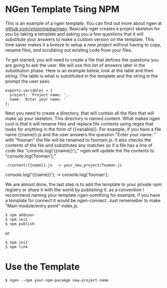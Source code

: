 
# NGen Template Tsing NPM

 This is an example of a ngen template. You can find out more about ngen at [github.com/visionmedia/ngen](https://github.com/visionmedia/ngen). Basically nget creates a project skeleton for you by taking a template and asking you a few questions that it will substitute your answers to make a custom version on the template. This time saver makes it a breeze to setup a new project without having to copy, rename files, and scrubbing out existing code from your files.

 To get started, you will need to create a file that defines the questions you are going to ask the user. We will use this list of answers later in the substitution phase. Here is an example below, look at the lable and then string. The lable is what is substituted in the template and the string is the prompt the user sees.

	exports.variables = {
	  project: 'Project name: ',
	  name: 'Enter your name: '
	};

 Next you need to create a directory, that will contain all the files that will make up your skeleton. This directory is named content. What makes ngen cool is that it will rename files and replace file contents using regex that looks for anything in the form of {{variable}}. For example, if you have a file name {{name}}.js and the user answers the question "Enter your name: " with "fooman" the file will be renamed to foomain.js. It also checks the contents of the file and substitutes any matches so if a file has a line of code like "console.log('{{name}}');" ngen will update the file contents to "console.log('fooman');"

	./content/{{name}}.js  -> your_new_project/fooman.js
  console.log('{{name}}'); -> console.log('fooman');

 We are almost done, the last step is to add the template to your private npm registry or share it with the world by publishing it. as a convention I recommend naming your template ngen-somthing for example, if you have a template for connect it would be ngen-connect. Just rememeber to make "Main module/entry point" index.js.

	$ npm adduser
	$ npm init
	$ npm publish

or

	$ npm init
	$ npm link

# Use the Template

	$ ngen --npm your-npm-pacakge new-project-name